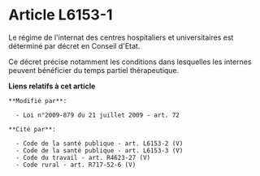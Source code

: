 # Article L6153-1

Le régime de l'internat des centres hospitaliers et universitaires est déterminé par décret en Conseil d'Etat.

Ce décret précise notamment les conditions dans lesquelles les internes peuvent bénéficier du temps partiel thérapeutique.

**Liens relatifs à cet article**

	**Modifié par**:

	  - Loi n°2009-879 du 21 juillet 2009 - art. 72

	**Cité par**:

	  - Code de la santé publique - art. L6153-2 (V)
	  - Code de la santé publique - art. L6153-3 (V)
	  - Code du travail - art. R4623-27 (V)
	  - Code rural - art. R717-52-6 (V)

